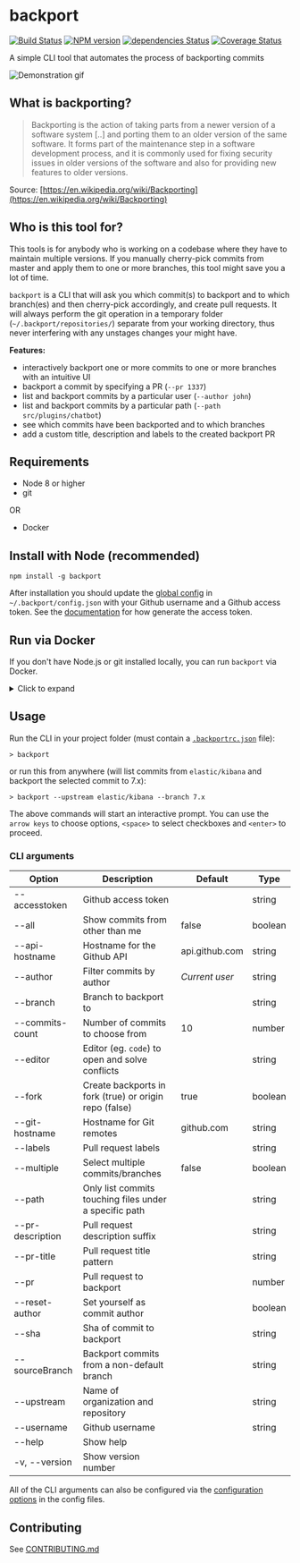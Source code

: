 # backport

[![Build Status](https://travis-ci.org/sqren/backport.svg?branch=master)](https://travis-ci.org/sqren/backport)
[![NPM version](https://img.shields.io/npm/v/backport.svg)](https://www.npmjs.com/package/backport)
[![dependencies Status](https://david-dm.org/sqren/backport/status.svg)](https://david-dm.org/sqren/backport)
[![Coverage Status](https://coveralls.io/repos/github/sqren/backport/badge.svg?branch=master)](https://coveralls.io/github/sqren/backport?branch=master)

A simple CLI tool that automates the process of backporting commits

![Demonstration gif](https://i.makeagif.com/media/10-05-2017/kEJLqe.gif)

## What is backporting?

> Backporting is the action of taking parts from a newer version of a software system [..] and porting them to an older version of the same software. It forms part of the maintenance step in a software development process, and it is commonly used for fixing security issues in older versions of the software and also for providing new features to older versions.

Source: [https://en.wikipedia.org/wiki/Backporting](https://en.wikipedia.org/wiki/Backporting)

## Who is this tool for?

This tools is for anybody who is working on a codebase where they have to maintain multiple versions. If you manually cherry-pick commits from master and apply them to one or more branches, this tool might save you a lot of time.

`backport` is a CLI that will ask you which commit(s) to backport and to which branch(es) and then cherry-pick accordingly, and create pull requests. It will always perform the git operation in a temporary folder (`~/.backport/repositories/`) separate from your working directory, thus never interfering with any unstages changes your might have.

**Features:**

- interactively backport one or more commits to one or more branches with an intuitive UI
- backport a commit by specifying a PR (`--pr 1337`)
- list and backport commits by a particular user (`--author john`)
- list and backport commits by a particular path (`--path src/plugins/chatbot`)
- see which commits have been backported and to which branches
- add a custom title, description and labels to the created backport PR

## Requirements

- Node 8 or higher
- git

OR

- Docker

## Install with Node (recommended)

```
npm install -g backport
```

After installation you should update the [global config](https://github.com/sqren/backport/blob/master/docs/configuration.md#global-config-backportconfigjson) in `~/.backport/config.json` with your Github username and a Github access token. See the [documentation](https://github.com/sqren/backport/blob/master/docs/configuration.md#accesstoken-required) for how generate the access token.

## Run via Docker

If you don't have Node.js or git installed locally, you can run `backport` via Docker.

<details>
  <summary>Click to expand</summary>
The easiest way is to add the following snippet to your bash profile:

```sh
backport() {
    BACKPORT_CONFIG_DIR=~/.backport
    GIT_CONFIG_FILE=~/.gitconfig

    docker run -it --rm -v $(pwd):/app:ro -v $BACKPORT_CONFIG_DIR:/root/.backport -v $GIT_CONFIG_FILE:/etc/gitconfig sqren/backport "$@"
}
```

Where:

- `BACKPORT_CONFIG_DIR`: This can be ANY empty folder on your local machine. Upon running the docker container for the first time, a [`config.json`](https://github.com/sqren/backport/blob/master/docs/configuration.md#global-config-backportconfigjson) will be created automatically. This must be filled out with `username` and `accessToken` or these must be passed as CLI arguments: `backport --username <username> --accessToken <accessToken>`
- `GIT_CONFIG_FILE`: Must point to a local [`.gitconfig`](https://gist.github.com/sqren/618ab2f77ffb8b5388d675fe705ed6da) file that contains the user's name and email.

You can now use `backport` as if it was installed on the host machine.

</details>

## Usage

Run the CLI in your project folder (must contain a [`.backportrc.json`](https://github.com/sqren/backport/blob/master/docs/configuration.md#project-config-backportrcjson) file):

```
> backport
```

or run this from anywhere (will list commits from `elastic/kibana` and backport the selected commit to 7.x):

```
> backport --upstream elastic/kibana --branch 7.x
```

The above commands will start an interactive prompt. You can use the `arrow keys` to choose options, `<space>` to select checkboxes and `<enter>` to proceed.

### CLI arguments

| Option           | Description                                            | Default        | Type    |
| ---------------- | ------------------------------------------------------ | -------------- | ------- |
| --accesstoken    | Github access token                                    |                | string  |
| --all            | Show commits from other than me                        | false          | boolean |
| --api-hostname   | Hostname for the Github API                            | api.github.com | string  |
| --author         | Filter commits by author                               | _Current user_ | string  |
| --branch         | Branch to backport to                                  |                | string  |
| --commits-count  | Number of commits to choose from                       | 10             | number  |
| --editor         | Editor (eg. `code`) to open and solve conflicts        |                | string  |
| --fork           | Create backports in fork (true) or origin repo (false) | true           | boolean |
| --git-hostname   | Hostname for Git remotes                               | github.com     | string  |
| --labels         | Pull request labels                                    |                | string  |
| --multiple       | Select multiple commits/branches                       | false          | boolean |
| --path           | Only list commits touching files under a specific path |                | string  |
| --pr-description | Pull request description suffix                        |                | string  |
| --pr-title       | Pull request title pattern                             |                | string  |
| --pr             | Pull request to backport                               |                | number  |
| --reset-author   | Set yourself as commit author                          |                | boolean |
| --sha            | Sha of commit to backport                              |                | string  |
| --sourceBranch   | Backport commits from a non-default branch             |                | string  |
| --upstream       | Name of organization and repository                    |                | string  |
| --username       | Github username                                        |                | string  |
| --help           | Show help                                              |                |         |
| -v, --version    | Show version number                                    |                |         |

All of the CLI arguments can also be configured via the [configuration options](https://github.com/sqren/backport/blob/master/docs/configuration.md) in the config files.

## Contributing

See [CONTRIBUTING.md](https://github.com/sqren/backport/blob/master/CONTRIBUTING.md)
